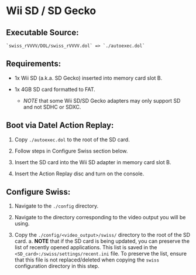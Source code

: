 Wii SD / SD Gecko
=================

Executable Source:
-----------------

	`swiss_rVVVV/DOL/swiss_rVVVV.dol` => `./autoexec.dol`


Requirements:
------------

- 1x Wii SD (a.k.a. SD Gecko) inserted into memory card slot B.

- 1x 4GB SD card formatted to FAT.
	- *NOTE* that some Wii SD/SD Gecko adapters may only support
		SD and not SDHC or SDXC.


Boot via Datel Action Replay:
----------------------------

1. Copy `./autoexec.dol` to the root of the SD card.

2. Follow steps in Configure Swiss section below.

3. Insert the SD card into the Wii SD adapter in memory card slot B.

4. Insert the Action Replay disc and turn on the console.


Configure Swiss:
---------------

1. Navigate to the `./config` directory.

2. Navigate to the directory corresponding to the video output you will be using.

3. Copy the `./config/<video_output>/swiss/` directory to the root
	of the SD card.
	a. **NOTE** that if the SD card is being updated, you can preserve
		the list of recently opened applications. This list is saved in the
		`<SD_card>:/swiss/settings/recent.ini` file. To preserve the list, ensure
		that this file is not replaced/deleted when copying the `swiss` configuration
		directory in this step.